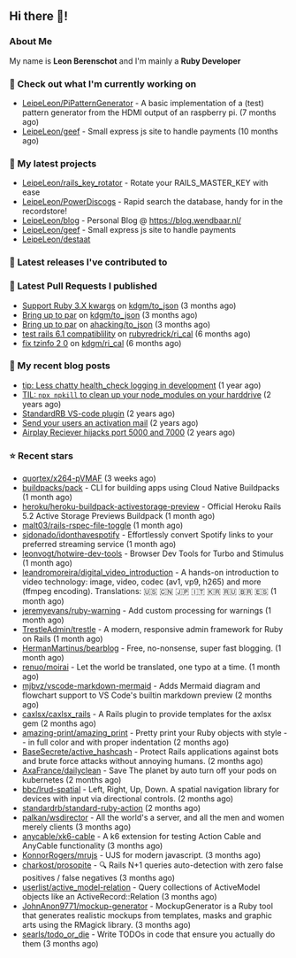## Hi there 👋!

### About Me

My name is **Leon Berenschot** and I'm mainly a **Ruby Developer**
<br>

### 👷 Check out what I'm currently working on

- [LeipeLeon/PiPatternGenerator](https://github.com/LeipeLeon/PiPatternGenerator) - A basic implementation of a (test) pattern generator from the HDMI output of an raspberry pi. (7 months ago)
- [LeipeLeon/geef](https://github.com/LeipeLeon/geef) - Small express js site to handle payments (10 months ago)

### 🌱 My latest projects

- [LeipeLeon/rails_key_rotator](https://github.com/LeipeLeon/rails_key_rotator) - Rotate your RAILS_MASTER_KEY with ease
- [LeipeLeon/PowerDiscogs](https://github.com/LeipeLeon/PowerDiscogs) - Rapid search the database, handy for in the recordstore!
- [LeipeLeon/blog](https://github.com/LeipeLeon/blog) - Personal Blog @ https://blog.wendbaar.nl/
- [LeipeLeon/geef](https://github.com/LeipeLeon/geef) - Small express js site to handle payments
- [LeipeLeon/destaat](https://github.com/LeipeLeon/destaat)

### 🔭 Latest releases I've contributed to


### 🔨 Latest Pull Requests I published

- [Support Ruby 3.X kwargs](https://github.com/kdgm/to_json/pull/3) on [kdgm/to_json](https://github.com/kdgm/to_json) (3 months ago)
- [Bring up to par](https://github.com/kdgm/to_json/pull/2) on [kdgm/to_json](https://github.com/kdgm/to_json) (3 months ago)
- [Bring up to par](https://github.com/ahacking/to_json/pull/8) on [ahacking/to_json](https://github.com/ahacking/to_json) (3 months ago)
- [test rails 6.1 compatiblility](https://github.com/rubyredrick/ri_cal/pull/24) on [rubyredrick/ri_cal](https://github.com/rubyredrick/ri_cal) (6 months ago)
- [fix tzinfo 2 0](https://github.com/kdgm/ri_cal/pull/4) on [kdgm/ri_cal](https://github.com/kdgm/ri_cal) (6 months ago)

### 📜 My recent blog posts

- [tip: Less chatty health_check logging in development](https://www.wendbaar.nl/posts/2023/07/tip_less_chatty_health_check_logging_in_development) (1 year ago)
- [TIL: `npx npkill` to clean up your node_modules on your harddrive](https://www.wendbaar.nl/posts/2023/03/til_npx_npkill_to_clean_up_your_node_modules_on_your_harddrive) (2 years ago)
- [StandardRB VS-code plugin](https://www.wendbaar.nl/posts/2023/02/standardrb_vscode_plugin) (2 years ago)
- [Send your users an activation mail](https://www.wendbaar.nl/posts/2023/02/send_your_users_an_activation_mail) (2 years ago)
- [Airplay Reciever hijacks port 5000 and 7000](https://www.wendbaar.nl/posts/2023/02/airplay_reciever_hijacks_port_5000_and_7000) (2 years ago)

### ⭐ Recent stars

- [quortex/x264-pVMAF](https://github.com/quortex/x264-pVMAF) (3 weeks ago)
- [buildpacks/pack](https://github.com/buildpacks/pack) - CLI for building apps using Cloud Native Buildpacks (1 month ago)
- [heroku/heroku-buildpack-activestorage-preview](https://github.com/heroku/heroku-buildpack-activestorage-preview) - Official Heroku Rails 5.2 Active Storage Previews Buildpack (1 month ago)
- [malt03/rails-rspec-file-toggle](https://github.com/malt03/rails-rspec-file-toggle) (1 month ago)
- [sjdonado/idonthavespotify](https://github.com/sjdonado/idonthavespotify) - Effortlessly convert Spotify links to your preferred streaming service (1 month ago)
- [leonvogt/hotwire-dev-tools](https://github.com/leonvogt/hotwire-dev-tools) - Browser Dev Tools for Turbo and Stimulus (1 month ago)
- [leandromoreira/digital_video_introduction](https://github.com/leandromoreira/digital_video_introduction) - A hands-on introduction to video technology: image, video, codec (av1, vp9, h265) and more (ffmpeg encoding). Translations: 🇺🇸 🇨🇳 🇯🇵 🇮🇹 🇰🇷 🇷🇺 🇧🇷 🇪🇸 (1 month ago)
- [jeremyevans/ruby-warning](https://github.com/jeremyevans/ruby-warning) - Add custom processing for warnings (1 month ago)
- [TrestleAdmin/trestle](https://github.com/TrestleAdmin/trestle) - A modern, responsive admin framework for Ruby on Rails (1 month ago)
- [HermanMartinus/bearblog](https://github.com/HermanMartinus/bearblog) - Free, no-nonsense, super fast blogging. (1 month ago)
- [renuo/moirai](https://github.com/renuo/moirai) - Let the world be translated, one typo at a time. (1 month ago)
- [mjbvz/vscode-markdown-mermaid](https://github.com/mjbvz/vscode-markdown-mermaid) - Adds Mermaid diagram and flowchart support to VS Code&#39;s builtin markdown preview (2 months ago)
- [caxlsx/caxlsx_rails](https://github.com/caxlsx/caxlsx_rails) - A Rails plugin to provide templates for the axlsx gem (2 months ago)
- [amazing-print/amazing_print](https://github.com/amazing-print/amazing_print) - Pretty print your Ruby objects with style -- in full color and with proper indentation (2 months ago)
- [BaseSecrete/active_hashcash](https://github.com/BaseSecrete/active_hashcash) - Protect Rails applications against bots and brute force attacks without annoying humans. (2 months ago)
- [AxaFrance/dailyclean](https://github.com/AxaFrance/dailyclean) - Save The planet by auto turn off your pods on kubernetes (2 months ago)
- [bbc/lrud-spatial](https://github.com/bbc/lrud-spatial) - Left, Right, Up, Down. A spatial navigation library for devices with input via directional controls. (2 months ago)
- [standardrb/standard-ruby-action](https://github.com/standardrb/standard-ruby-action) (2 months ago)
- [palkan/wsdirector](https://github.com/palkan/wsdirector) - All the world&#39;s a server, and all the men and women merely clients (3 months ago)
- [anycable/xk6-cable](https://github.com/anycable/xk6-cable) - A k6 extension for testing Action Cable and AnyCable functionality (3 months ago)
- [KonnorRogers/mrujs](https://github.com/KonnorRogers/mrujs) - UJS for modern javascript. (3 months ago)
- [charkost/prosopite](https://github.com/charkost/prosopite) - :mag: Rails N&#43;1 queries auto-detection with zero false positives / false negatives (3 months ago)
- [userlist/active_model-relation](https://github.com/userlist/active_model-relation) - Query collections of ActiveModel objects like an ActiveRecord::Relation (3 months ago)
- [JohnAnon9771/mockup-generator](https://github.com/JohnAnon9771/mockup-generator) - MockupGenerator is a Ruby tool that generates realistic mockups from templates, masks and graphic arts using the RMagick library. (3 months ago)
- [searls/todo_or_die](https://github.com/searls/todo_or_die) - Write TODOs in code that ensure you actually do them (3 months ago)
